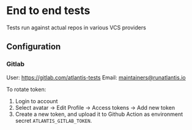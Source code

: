 # End to end tests

Tests run against actual repos in various VCS providers

## Configuration

### Gitlab

User: https://gitlab.com/atlantis-tests
Email: maintainers@runatlantis.io

To rotate token:
1. Login to account
2. Select avatar -> Edit Profile -> Access tokens -> Add new token
3. Create a new token, and upload it to Github Action as environment secret `ATLANTIS_GITLAB_TOKEN`.
